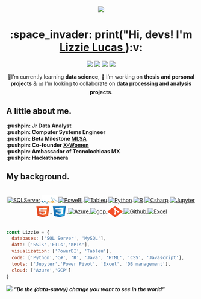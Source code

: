 <div id="header" align="center">
  <img src="https://media.giphy.com/media/JkVnfE54QdOMQBxmHg/giphy.gif" width =250 /> 
  <h1>  :space_invader: print("Hi, devs! I'm <a href="https://www.linkedin.com/in/elizabethlucasgarcia/">Lizzie Lucas </a>):v:
</div>

<div align="center">
  <a href="https://www.linkedin.com/in/elizabethlucasgarcia/" target="_blank"><img src="https://img.shields.io/badge/-LinkedIn-%230077B5?style=flat&logo=linkedin&logoColor=white" target="_blank"></a> 
  <a href="mailto:lizzielucas.g@gmail.com"><img src="https://img.shields.io/badge/-Gmail-%23333?style=flat&logo=gmail&logoColor=white&color=red" target="_blank"></a>
  <a href="https://www.instagram.com/lizzielucas_g/" target="_blank"><img src="https://img.shields.io/badge/-Instagram-%23E4405F?style=flat&logo=instagram&logoColor=white" target="_blank"></a>   
  <a href="https://twitter.com/lizzielucas_g"><img src="https://img.shields.io/badge/-Twitter-%1DA1F2?style=flat&logo=twitter&logoColor=white&color=1DA1F2" target="_blank"></a>
</div>

<div align ="center">

:trident:I’m currently learning **data science**, 🔭 I’m working on **thesis and personal projects** & :bar_chart: I’m looking to collaborate on **data processing and analysis projects**.

</div>

<div>
  <h2>A little about me.</h2>
  <p align="left"><b>
   :pushpin: Jr Data Analyst<br>
   :pushpin: Computer Systems Engineer<br>
   :pushpin: Beta Milestone <a href="https://github.com/MLSA-LATAM"> MLSA </a><br>
   :pushpin: Co-founder <a href="https://github.com/orgs/x-women-mx/teams/founders"> X-Women </a><br>
   :pushpin: Ambassador of Tecnolochicas MX<br>
   :pushpin: Hackathonera<br>
  </b></p>
</div>

<div>
  <h2>My background.</h2> 
<div</>

<div align="center" valign="top"><br>
  <a href="https://www.microsoft.com/es-mx/sql-server/" target="_blank" rel="noreferrer">
    <img align="center" alt="SQLServer" height="30" width="40" src="https://www.tec-innova.mx/wp-content/uploads/2021/12/Imagen1.png">
  </a>  
  <a href="https://www.mysql.com/" target="_blank" rel="noreferrer"> 
  <img align="center" alt="MySQL" width="40" height="30" src="https://raw.githubusercontent.com/devicons/devicon/master/icons/mysql/mysql-original-wordmark.svg" /> 
  </a>  
  <a href="https://powerbi.microsoft.com/es-mx/" target="_blank" rel="noreferrer">
    <img align="center" alt="PoweBI" height="30" width="40" src="https://upload.wikimedia.org/wikipedia/commons/thumb/c/cf/New_Power_BI_Logo.svg/2048px-New_Power_BI_Logo.svg.png">
  </a>  
  <a href="https://www.tableau.com/" target="_blank" rel="noreferrer">
    <img align="center" alt="Tableu" height="30" width="40" src="https://logos-world.net/wp-content/uploads/2021/10/Tableau-Emblem.png">
  </a>
  <a href="https://www.python.org/" target="_blank" rel="noreferrer">
    <img align="center" alt="Python" height="30" width="40" src="https://cdn.jsdelivr.net/gh/devicons/devicon/icons/python/python-original.svg">
  </a> 
   <a href="https://www.rstudio.com/" target="_blank" rel="noreferrer">
    <img align="center" alt="R" height="30" width="40" src="https://upload.wikimedia.org/wikipedia/commons/c/c1/Rlogo.png">
  </a>  
  <a href="https://docs.microsoft.com/en-us/dotnet/csharp/programming-guide/" target="_blank" rel="noreferrer">
    <img align="center" alt="Csharp" height="30" width="40" src="https://static.cdnlogo.com/logos/c/68/c-sharp-800x800.png">
  </a>  
    <a href="https://jupyter.org/" target="_blank" rel="noreferrer">
    <img align="center" alt="Jupyter" width="40" height="30" src="https://cdn.jsdelivr.net/gh/devicons/devicon/icons/jupyter/jupyter-original-wordmark.svg" />
  </a>
  <a href="https://www.w3.org/html/" target="_blank" rel="noreferrer">
    <img align="center" alt="HTML" height="30" width="40" src="https://raw.githubusercontent.com/devicons/devicon/master/icons/html5/html5-original.svg">
  </a>  
  <a href="https://www.w3schools.com/css/" target="_blank" rel="noreferrer">
    <img align="center" alt="CSS" height="30" width="40" src="https://raw.githubusercontent.com/devicons/devicon/master/icons/css3/css3-original.svg">
  </a> 
  <a href="https://azure.microsoft.com/en-in/" target="_blank" rel="noreferrer">
    <img align="center" alt="Azure" width="40" height="30" src="https://cdn.jsdelivr.net/gh/devicons/devicon/icons/azure/azure-original.svg" />
  </a>
  <a href="https://cloud.google.com/" target="_blank" rel="noreferrer">
    <img align="center" alt="gcp" width="40" height="30" src="https://logodownload.org/wp-content/uploads/2021/06/google-cloud-logo-1.png" />
  </a>   
   <a href="https://git-scm.com/" target="_blank" rel="noreferrer">
    <img align="center" alt="Git" height="30" width="40" src="https://raw.githubusercontent.com/devicons/devicon/master/icons/git/git-original.svg">
  </a>  
  <a href="https://github.com/" target="_blank" rel="noreferrer">
    <img align="center" alt="Github" height="35" width="35" src="https://cdn.iconscout.com/icon/free/png-512/github-153-675523.png">
  </a>  
  <a href="https://www.microsoft.com/es-mx/microsoft-365/excel" target="_blank" rel="noreferrer">
    <img align="center" alt="Excel" height="30" width="40" src="https://download.logo.wine/logo/Microsoft_Excel/Microsoft_Excel-Logo.wine.png">
  </a>  
</div><br>

```javascript
const Lizzie = {  
  databases: ['SQL Server', 'MySQL'],
  data: ['SSIS','ETLs','KPIs'],
  visualization: ['PowerBI', 'Tableu'],
  code: ['Python','C#', 'R', 'Java', 'HTML', 'CSS', 'Javascript'],
  tools: ['Jupyter','Power Pivot', 'Excel', 'DB management'],
  cloud: ['Azure','GCP']
}
```


<div>
<img src="https://media.giphy.com/media/nnRG5giXc4coZ7xWCw/giphy.gif" width="110" > <em><b> "Be the (data-savvy) change you want to see in the world"</b> </em>
</div>

